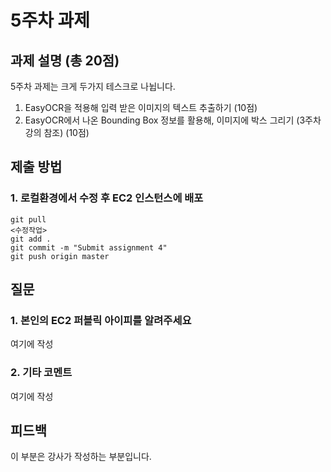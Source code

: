 # 5주차 과제


## 과제 설명 (총 20점)
5주차 과제는 크게 두가지 테스크로 나뉩니다.
1. EasyOCR을 적용해 입력 받은 이미지의 텍스트 추출하기 (10점)
1. EasyOCR에서 나온 Bounding Box 정보를 활용해, 이미지에 박스 그리기 (3주차 강의 참조) (10점)

## 제출 방법
### 1. 로컬환경에서 수정 후 EC2 인스턴스에 배포
```
git pull
<수정작업>
git add .
git commit -m "Submit assignment 4"
git push origin master
```


## 질문
### 1. 본인의 EC2 퍼블릭 아이피를 알려주세요
여기에 작성
### 2. 기타 코멘트
여기에 작성

## 피드백
이 부분은 강사가 작성하는 부분입니다.
